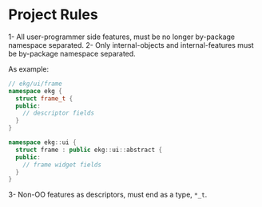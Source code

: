 # Project Rules

1- All user-programmer side features, must be no longer by-package namespace separated.
2- Only internal-objects and internal-features must be by-package namespace separated.

As example:

```c++
// ekg/ui/frame
namespace ekg {
  struct frame_t {
  public:
    // descriptor fields
  }
}

namespace ekg::ui {
  struct frame : public ekg::ui::abstract {
  public:
    // frame widget fields
  }
}
```

3- Non-OO features as descriptors, must end as a type, `*_t`.